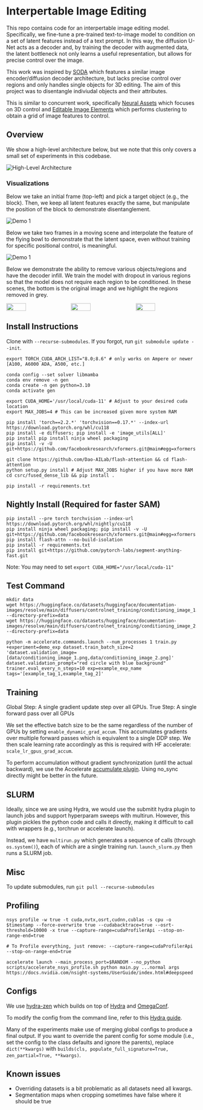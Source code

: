 # Interpertable Image Editing

This repo contains code for an interpertable image editing model. Specifically, we fine-tune a pre-trained text-to-image model to condition on a set of latent features instead of a text prompt. In this way, the diffusion U-Net acts as a decoder and, by training the decoder with augmented data, the latent bottleneck not only learns a useful representation, but allows for precise control over the image.

This work was inspired by [SODA](https://arxiv.org/abs/2311.17901) which features a similar image encoder/diffusion decoder architecture, but lacks precise control over regions and only handles single objects for 3D editing. The aim of this project was to disentangle indiviudal objects and their attributes.

This is similar to concurrent work, specifically [Neural Assets](https://arxiv.org/abs/2406.09292) which focuses on 3D control and [Editable Image Elements](https://arxiv.org/abs/2404.16029) which performs clustering to obtain a grid of image features to control.

## Overview

We show a high-level architecture below, but we note that this only covers a small set of experiments in this codebase.

![High-Level Architecture](./docs/architecture.png)

### Visualizations

Below we take an initial frame (top-left) and pick a target object (e.g., the block). Then, we keep all latent features exactly the same, but manipulate the position of the block to demonstrate disentanglement.

![Demo 1](./docs/demo_v0.png)

Below we take two frames in a moving scene and interpolate the feature of the flying bowl to demonstrate that the latent space, even without training for specific positional control, is meaningful.

![Demo 1](./docs/demo_v1.png)

Below we demonstrate the ability to remove various objects/regions and have the decoder infill. We train the model with dropout in various regions so that the model does not require each region to be conditioned. In these scenes, the bottom is the original image and we highlight the regions removed in grey.

<div style="display: flex; justify-content: space-between;">
    <img src="./docs/demo_v2.png" width="32%" />
    <img src="./docs/demo_v3.png" width="32%" />
    <img src="./docs/demo_v4.png" width="32%" />
</div>

## Install Instructions

Clone with `--recurse-submodules`. If you forgot, run `git submodule update --init`.


```
export TORCH_CUDA_ARCH_LIST="8.0;8.6" # only works on Ampere or newer [A100, A6000 ADA, A500, etc.]

conda config --set solver libmamba
conda env remove -n gen
conda create -n gen python=3.10
conda activate gen

export CUDA_HOME='/usr/local/cuda-11' # Adjust to your desired cuda location
export MAX_JOBS=4 # This can be increased given more system RAM

pip install 'torch==2.2.*' 'torchvision==0.17.*' --index-url https://download.pytorch.org/whl/cu118
pip install -e diffusers; pip install -e 'image_utils[ALL]'
pip install pip install ninja wheel packaging
pip install -v -U git+https://github.com/facebookresearch/xformers.git@main#egg=xformers

git clone https://github.com/Dao-AILab/flash-attention && cd flash-attention
python setup.py install # Adjust MAX_JOBS higher if you have more RAM
cd csrc/fused_dense_lib && pip install .

pip install -r requirements.txt
```

## Nightly Install (Required for faster SAM)

```
pip install --pre torch torchvision --index-url https://download.pytorch.org/whl/nightly/cu118
pip install ninja wheel packaging; pip install -v -U git+https://github.com/facebookresearch/xformers.git@main#egg=xformers
pip install flash-attn --no-build-isolation
pip install -r requirements.txt
pip install git+https://github.com/pytorch-labs/segment-anything-fast.git
```

Note: You may need to set `export CUDA_HOME="/usr/local/cuda-11"`


## Test Command

```
mkdir data
wget https://huggingface.co/datasets/huggingface/documentation-images/resolve/main/diffusers/controlnet_training/conditioning_image_1.png --directory-prefix=data
wget https://huggingface.co/datasets/huggingface/documentation-images/resolve/main/diffusers/controlnet_training/conditioning_image_2.png --directory-prefix=data

python -m accelerate.commands.launch --num_processes 1 train.py +experiment=demo_exp dataset.train_batch_size=2 'dataset.validation_image=[data/conditioning_image_1.png,data/conditioning_image_2.png]' dataset.validation_prompt="red circle with blue background" trainer.eval_every_n_steps=10 exp=example_exp_name tags='[example_tag_1,example_tag_2]'
```

## Training

Global Step: A single gradient update step over all GPUs.
True Step: A single forward pass over all GPUs

We set the effective batch size to be the same regardless of the number of GPUs by setting `enable_dynamic_grad_accum`. This accumulates gradients over multiple forward passes which is equivalent to a single DDP step. We then scale learning rate accordingly as this is required with HF accelerate: `scale_lr_gpus_grad_accum`.

To perform accumulation without gradient synchronization (until the actual backward), we use the Accelerate [accumulate plugin](https://huggingface.co/docs/accelerate/concept_guides/gradient_synchronization). Using no_sync directly might be better in the future.

## SLURM

Ideally, since we are using Hydra, we would use the submitit hydra plugin to launch jobs and support hyperparam sweeps with multirun. However, this plugin pickles the python code and calls it directly, making it difficult to call with wrappers (e.g., torchrun or accelerate launch).

Instead, we have `multirun.py` which generates a sequence of calls (through `os.system()`), each of which are a single training run. `launch_slurm.py` then runs a SLURM job.

## Misc

To update submodules, run `git pull --recurse-submodules`

## Profiling 

```
nsys profile -w true -t cuda,nvtx,osrt,cudnn,cublas -s cpu -o $timestamp --force-overwrite true --cudabacktrace=true --osrt-threshold=10000 -x true --capture-range=cudaProfilerApi --stop-on-range-end=true

# To Profile everything, just remove: --capture-range=cudaProfilerApi --stop-on-range-end=true

accelerate launch --main_process_port=$RANDOM --no_python scripts/accelerate_nsys_profile.sh python main.py ...normal args
https://docs.nvidia.com/nsight-systems/UserGuide/index.html#deepspeed
```

## Configs

We use [hydra-zen](https://mit-ll-responsible-ai.github.io/hydra-zen/) which builds on top of [Hydra](https://hydra.cc/docs/intro/) and [OmegaConf](https://omegaconf.readthedocs.io/en/2.3_branch/).

To modify the config from the command line, refer to this [Hydra guide](https://hydra.cc/docs/advanced/override_grammar/basic/).

Many of the experiments make use of merging global configs to produce a final output. If you want to override the parent config for some module (i.e., set the config to the class defaults and ignore the parents), replace `dict(**kwargs)` with `builds(cls, populate_full_signature=True, zen_partial=True, **kwargs)`.

## Known issues

- Overriding datasets is a bit problematic as all datasets need all kwargs.
- Segmentation maps when cropping sometimes have false where it should be true